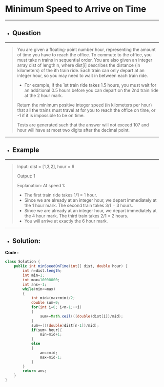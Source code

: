 # Minimum Speed to Arrive on Time
---
- ## Question
---
>You are given a floating-point number hour, representing the amount of time you have to reach the office. To commute to the office, you must take n trains in sequential order. You are also given an integer array dist of length n, where dist[i] describes the distance (in kilometers) of the ith train ride.
>Each train can only depart at an integer hour, so you may need to wait in between each train ride.
>- For example, if the 1st train ride takes 1.5 hours, you must wait for an additional 0.5 hours before you can depart on the 2nd train ride at the 2 hour mark.
>
>Return the minimum positive integer speed (in kilometers per hour) that all the trains must travel at for you to reach the office on time, or -1 if it is impossible to be on time.
>
>Tests are generated such that the answer will not exceed 107 and hour will have at most two digits after the decimal point.
---
- ## Example
---
>Input: dist = [1,3,2], hour = 6
>
>Output: 1
>
>Explanation: At speed 1:
>- The first train ride takes 1/1 = 1 hour.
>- Since we are already at an integer hour, we depart immediately at the 1 hour mark. The second train takes 3/1 = 3 hours.
>- Since we are already at an integer hour, we depart immediately at the 4 hour mark. The third train takes 2/1 = 2 hours.
>- You will arrive at exactly the 6 hour mark.
---
- ## Solution:
**Code :**
```java
class Solution {
    public int minSpeedOnTime(int[] dist, double hour) {
        int n=dist.length;
        int min=1;
        int max=10000000;
        int ans=-1;
        while(min<=max)
        {
            int mid=(max+min)/2;
            double sum=0;
            for(int i=0; i<n-1;++i)
            {
                sum+=Math.ceil(((double)dist[i])/mid);
            }
            sum+=(((double)dist[n-1])/mid);
            if(sum> hour){
                min=mid+1;
            }
            else
            {
                ans=mid;
                max=mid-1;
            }
        }
        return ans;
    }
}
